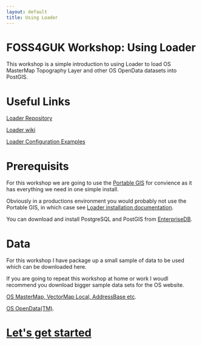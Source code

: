 ```yaml
--- 
layout: default
title: Using Loader
--- 
```


# FOSS4GUK Workshop: Using Loader #
This workshop is a simple introduction to using Loader to load OS MasterMap Topography Layer and other OS OpenData datasets into PostGIS.

# Useful Links #
[Loader Repository](https://github.com/AstunTechnology/Loader)

[Loader wiki](https://github.com/AstunTechnology/Loader/wiki)

[Loader Configuration Examples](https://github.com/AstunTechnology/Loader/wiki/Configuration-examples)


# Prerequisits #
For this workshop we are going to use the [Portable GIS](http://www.archaeogeek.com/portable-gis.html) for convience as it has everything we need in one simple install.

Obviously in a productions environment you would probably not use the Portable GIS, in which case see [Loader installation documentation](https://github.com/AstunTechnology/Loader/wiki/Installation).

You can download and install PostgreSQL and PostGIS from [EnterpriseDB](http://www.enterprisedb.com/products-services-training/pgdownload#windows).

# Data #
For this workshop I have package up a small sample of data to be used which can be downloaded here.

If you are going to repeat this workshop at home or work I woudl recommend you download bigger sample data sets for the OS website.

[OS MasterMap, VectorMap Local, AddressBase etc](https://www.ordnancesurvey.co.uk/business-and-government/licensing/sample-data/discover-data.html).

[OS OpenData(TM)](https://www.ordnancesurvey.co.uk/opendatadownload/products.html).

# [Let's get started](http://aileenh.github.io/lets-get-started.html) #
